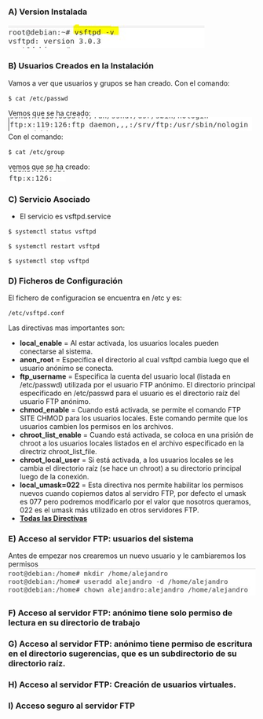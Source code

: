 ### A) Version Instalada
![imagen](imagenes/aversion.JPG) 
### B) Usuarios Creados en la Instalación
Vamos a ver que usuarios y grupos se han creado.
Con el comando:  
```
$ cat /etc/passwd
```
Vemos que se ha creado:  
![imagen](imagenes/usuario.jpg)  
Con el comando:  
```
$ cat /etc/group
```
vemos que se ha creado:  
![imagen](imagenes/grupo.jpg)  
### C) Servicio Asociado
* El servicio es vsftpd.service
```
$ systemctl status vsftpd
```
```
$ systemctl restart vsftpd
```
```
$ systemctl stop vsftpd
```
### D) Ficheros de Configuración
El fichero de configuracion se encuentra en /etc y es:
```
/etc/vsftpd.conf
```
Las directivas mas importantes son:
- **local_enable** = Al estar activada, los usuarios locales pueden conectarse al sistema.
- **anon_root** = Especifica el directorio al cual vsftpd cambia luego que el usuario anónimo se conecta.
- **ftp_username** = Especifica la cuenta del usuario local (listada en /etc/passwd) utilizada por el usuario FTP anónimo. El directorio principal especificado en /etc/passwd para el usuario es el directorio raíz del usuario FTP anónimo.
- **chmod_enable** = Cuando está activada, se permite el comando FTP SITE CHMOD para los usuarios locales. Este comando permite que los usuarios cambien los permisos en los archivos.
- **chroot_list_enable** = Cuando está activada, se coloca en una prisión de chroot a los usuarios locales listados en el archivo especificado en la directriz chroot_list_file.
- **chroot_local_user** = Si está activada, a los usuarios locales se les cambia el directorio raíz (se hace un chroot) a su directorio principal luego de la conexión.
- **local_umask=022** = Esta directiva nos permite habilitar los permisos nuevos cuando copiemos datos al servidro FTP, por defecto el umask es 077 pero podremos modificarlo por el valor que nosotros queramos, 022 es el umask más utilizado en otros servidores FTP.  
- **[Todas las Directivas](https://web.mit.edu/rhel-doc/4/RH-DOCS/rhel-rg-es-4/s1-ftp-vsftpd-conf.html)**
### E) Acceso al servidor FTP: usuarios del sistema
Antes de empezar nos crearemos un nuevo usuario y le cambiaremos los permisos  
![imagen](imagenes/usuario1.jpg)  
### F) Acceso al servidor FTP: anónimo tiene solo permiso de lectura en su directorio de trabajo
### G) Acceso al servidor FTP: anónimo tiene permiso de escritura en el directorio sugerencias, que es un subdirectorio de su directorio raíz.
### H) Acceso al servidor FTP: Creación de usuarios virtuales.
### I) Acceso seguro al servidor FTP

